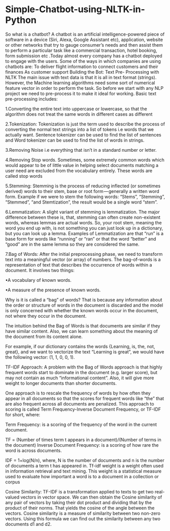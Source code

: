 # Simple-Chatbot-using-NLTK-in-Python
So what is a chatbot?
A chatbot is an artificial intelligence-powered piece of software in a device (Siri, Alexa, Google Assistant etc), application, website or other networks that try to gauge consumer’s needs and then assist them to perform a particular task like a commercial transaction, hotel booking, form submission etc .Today almost every company has a chatbot deployed to engage with the users. Some of the ways in which companies are using chatbots are:  To deliver flight information to connect customers and their finances As customer support
Building the Bot:
Text Pre- Processing with NLTK
The main issue with text data is that it is all in text format (strings). However, the Machine learning algorithms need some sort of numerical feature vector in order to perform the task. So before we start with any NLP project we need to pre-process it to make it ideal for working. Basic text pre-processing includes:

1.Converting the entire text into uppercase or lowercase, so that the algorithm does not treat the same words in different cases as different

2.Tokenization: Tokenization is just the term used to describe the process of converting the normal text strings into a list of tokens i.e words that we actually want. Sentence tokenizer can be used to find the list of sentences and Word tokenizer can be used to find the list of words in strings.

3.Removing Noise i.e everything that isn’t in a standard number or letter.

4.Removing Stop words. Sometimes, some extremely common words which would appear to be of little value in helping select documents matching a user need are excluded from the vocabulary entirely. These words are called stop words

5.Stemming: Stemming is the process of reducing inflected (or sometimes derived) words to their stem, base or root form — generally a written word form. Example if we were to stem the following words: “Stems”, “Stemming”, “Stemmed”, “and Stemtization”, the result would be a single word “stem”.

6.Lemmatization: A slight variant of stemming is lemmatization. The major difference between these is, that, stemming can often create non-existent words, whereas lemmas are actual words. So, your root stem, meaning the word you end up with, is not something you can just look up in a dictionary, but you can look up a lemma. Examples of Lemmatization are that “run” is a base form for words like “running” or “ran” or that the word “better” and “good” are in the same lemma so they are considered the same.

7.Bag of Words:
After the initial preprocessing phase, we need to transform text into a meaningful vector (or array) of numbers. The bag-of-words is a representation of text that describes the occurrence of words within a document. It involves two things:

•A vocabulary of known words.

•A measure of the presence of known words.

Why is it is called a “bag” of words? That is because any information about the order or structure of words in the document is discarded and the model is only concerned with whether the known words occur in the document, not where they occur in the document.

The intuition behind the Bag of Words is that documents are similar if they have similar content. Also, we can learn something about the meaning of the document from its content alone.

For example, if our dictionary contains the words {Learning, is, the, not, great}, and we want to vectorize the text “Learning is great”, we would have the following vector: (1, 1, 0, 0, 1).

TF-IDF Approach:
A problem with the Bag of Words approach is that highly frequent words start to dominate in the document (e.g. larger score), but may not contain as much “informational content”. Also, it will give more weight to longer documents than shorter documents.

One approach is to rescale the frequency of words by how often they appear in all documents so that the scores for frequent words like “the” that are also frequent across all documents are penalized. This approach to scoring is called Term Frequency-Inverse Document Frequency, or TF-IDF for short, where:

Term Frequency: is a scoring of the frequency of the word in the current document.

TF = (Number of times term t appears in a document)/(Number of terms in the document)
Inverse Document Frequency: is a scoring of how rare the word is across documents.

IDF = 1+log(N/n), where, N is the number of documents and n is the number of documents a term t has appeared in.
Tf-idf weight is a weight often used in information retrieval and text mining. This weight is a statistical measure used to evaluate how important a word is to a document in a collection or corpus

Cosine Similarity:
TF-IDF is a transformation applied to texts to get two real-valued vectors in vector space. We can then obtain the Cosine similarity of any pair of vectors by taking their dot product and dividing that by the product of their norms. That yields the cosine of the angle between the vectors. Cosine similarity is a measure of similarity between two non-zero vectors. Using this formula we can find out the similarity between any two documents d1 and d2.

